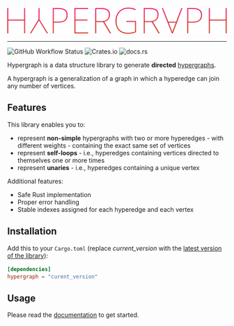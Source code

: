 ![graph](hypergraph.svg)

---

![GitHub Workflow Status](https://img.shields.io/github/workflow/status/yamafaktory/hypergraph/ci?style=for-the-badge) ![Crates.io](https://img.shields.io/crates/v/hypergraph?style=for-the-badge) ![docs.rs](https://img.shields.io/docsrs/hypergraph?style=for-the-badge)

Hypergraph is a data structure library to generate **directed** [hypergraphs](https://en.wikipedia.org/wiki/Hypergraph).

A hypergraph is a generalization of a graph in which a hyperedge can join any number of vertices.

## Features

This library enables you to:

- represent **non-simple** hypergraphs with two or more hyperedges - with different weights - containing the exact same set of vertices
- represent **self-loops** - i.e., hyperedges containing vertices directed to themselves one or more times
- represent **unaries** - i.e., hyperedges containing a unique vertex

Additional features:

- Safe Rust implementation
- Proper error handling
- Stable indexes assigned for each hyperedge and each vertex

## Installation

Add this to your `Cargo.toml` (replace _current_version_ with the [latest version of the library](https://crates.io/crates/hypergraph)):

```toml
[dependencies]
hypergraph = "curent_version"
```

## Usage

Please read the [documentation](https://docs.rs/hypergraph) to get started.
